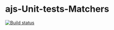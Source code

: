 # ajs-Unit-tests-Matchers
[![Build status](https://ci.appveyor.com/api/projects/status/i7d998k2khx4ry9g/branch/master?svg=true)](https://ci.appveyor.com/project/marinaustinovich/ajs-unit-tests-matchers/branch/master)
